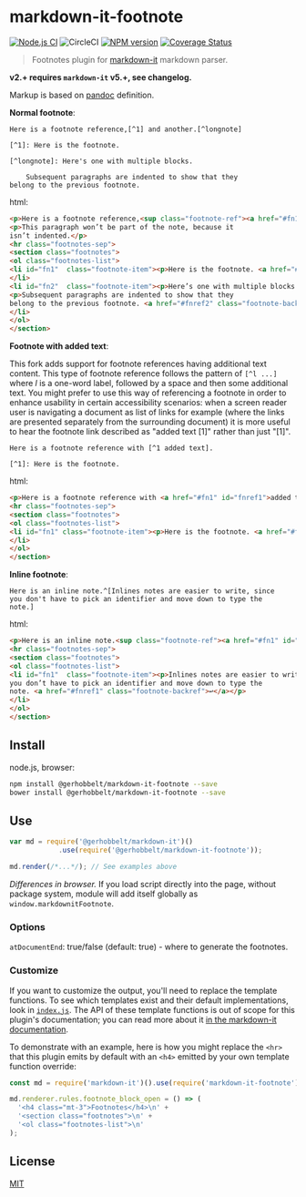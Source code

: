 # markdown-it-footnote

[![Node.js CI](https://github.com/GerHobbelt/markdown-it-footnote/actions/workflows/node.js.yml/badge.svg)](https://github.com/GerHobbelt/markdown-it-footnote/actions/workflows/node.js.yml)
![CircleCI](https://img.shields.io/circleci/build/github/GerHobbelt/markdown-it-footnote)
[![NPM version](https://img.shields.io/npm/v/@gerhobbelt/markdown-it-footnote.svg?style=flat)](https://www.npmjs.org/package/@gerhobbelt/markdown-it-footnote)
[![Coverage Status](https://img.shields.io/coveralls/GerHobbelt/markdown-it-footnote/master.svg?style=flat)](https://coveralls.io/r/GerHobbelt/markdown-it-footnote?branch=master)

> Footnotes plugin for [markdown-it](https://github.com/markdown-it/markdown-it) markdown parser.

__v2.+ requires `markdown-it` v5.+, see changelog.__

Markup is based on [pandoc](http://johnmacfarlane.net/pandoc/README.html#footnotes) definition.

__Normal footnote__:

```
Here is a footnote reference,[^1] and another.[^longnote]

[^1]: Here is the footnote.

[^longnote]: Here's one with multiple blocks.

    Subsequent paragraphs are indented to show that they
belong to the previous footnote.
```

html:

```html
<p>Here is a footnote reference,<sup class="footnote-ref"><a href="#fn1" id="fnref1">[1]</a></sup> and another.<sup class="footnote-ref"><a href="#fn2" id="fnref2">[2]</a></sup></p>
<p>This paragraph won’t be part of the note, because it
isn’t indented.</p>
<hr class="footnotes-sep">
<section class="footnotes">
<ol class="footnotes-list">
<li id="fn1"  class="footnote-item"><p>Here is the footnote. <a href="#fnref1" class="footnote-backref">↩</a></p>
</li>
<li id="fn2"  class="footnote-item"><p>Here’s one with multiple blocks.</p>
<p>Subsequent paragraphs are indented to show that they
belong to the previous footnote. <a href="#fnref2" class="footnote-backref">↩</a></p>
</li>
</ol>
</section>
```

__Footnote with added text__:

This fork adds support for footnote references having additional text content. This type of footnote reference follows the pattern of `[^l ...]` where _l_ is a one-word label, followed by a space and then some additional text. You might prefer to use this way of referencing a footnote in order to enhance usability in certain accessibility scenarios: when a screen reader user is navigating a document as list of links for example (where the links are presented separately from the surrounding document) it is more useful to hear the footnote link described as "added text [1]" rather than just "[1]".

```
Here is a footnote reference with [^1 added text].

[^1]: Here is the footnote.
```

html:

```html
<p>Here is a footnote reference with <a href="#fn1" id="fnref1">added text<sup class="footnote-ref">[1]</sup></a>.</p>
<hr class="footnotes-sep">
<section class="footnotes">
<ol class="footnotes-list">
<li id="fn1" class="footnote-item"><p>Here is the footnote. <a href="#fnref1" class="footnote-backref">↩</a></p>
</li>
</ol>
</section>
```

__Inline footnote__:

```
Here is an inline note.^[Inlines notes are easier to write, since
you don't have to pick an identifier and move down to type the
note.]
```

html:

```html
<p>Here is an inline note.<sup class="footnote-ref"><a href="#fn1" id="fnref1">[1]</a></sup></p>
<hr class="footnotes-sep">
<section class="footnotes">
<ol class="footnotes-list">
<li id="fn1"  class="footnote-item"><p>Inlines notes are easier to write, since
you don’t have to pick an identifier and move down to type the
note. <a href="#fnref1" class="footnote-backref">↩</a></p>
</li>
</ol>
</section>
```


## Install

node.js, browser:

```bash
npm install @gerhobbelt/markdown-it-footnote --save
bower install @gerhobbelt/markdown-it-footnote --save
```

## Use

```js
var md = require('@gerhobbelt/markdown-it')()
            .use(require('@gerhobbelt/markdown-it-footnote'));

md.render(/*...*/); // See examples above
```

_Differences in browser._ If you load script directly into the page, without
package system, module will add itself globally as `window.markdownitFootnote`.


### Options

`atDocumentEnd`: true/false (default: true) - where to generate the footnotes.



### Customize

If you want to customize the output, you'll need to replace the template
functions. To see which templates exist and their default implementations,
look in [`index.js`](index.js). The API of these template functions is out of
scope for this plugin's documentation; you can read more about it [in the
markdown-it
documentation](https://github.com/markdown-it/markdown-it/blob/master/docs/architecture.md#renderer).

To demonstrate with an example, here is how you might replace the `<hr>` that
this plugin emits by default with an `<h4>` emitted by your own template
function override:

```js
const md = require('markdown-it')().use(require('markdown-it-footnote'));

md.renderer.rules.footnote_block_open = () => (
  '<h4 class="mt-3">Footnotes</h4>\n' +
  '<section class="footnotes">\n' +
  '<ol class="footnotes-list">\n'
);
```


## License

[MIT](https://github.com/GerHobbelt/markdown-it-footnote/blob/master/LICENSE)
